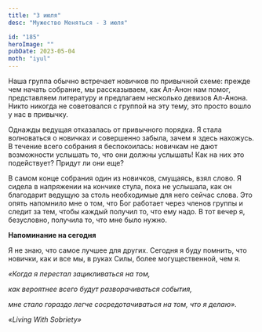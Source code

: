 ```yaml
---
title: "3 июля"
desc: "Мужество Меняться - 3 июля"

id: "185"
heroImage: ""
pubDate: 2023-05-04
moth: "iyul"
---
```


Наша группа обычно встречает новичков по привычной схеме: прежде чем начать
собрание, мы рассказываем, как Ал-Анон нам помог, представляем литературу и
предлагаем несколько девизов Ал-Анона. Никто никогда не советовался с группой
на эту тему, это просто вошло у нас в привычку.

Однажды ведущая отказалась от привычного порядка. Я стала волноваться о
новичках и совершенно забыла, зачем я здесь нахожусь. В течение всего собрания
я беспокоилась: новичкам не дают возможности услышать то, что они должны
услышать! Как на них это подействует? Придут ли они еще?

В самом конце собрания один из новичков, смущаясь, взял слово. Я сидела в
напряжении на кончике стула, пока не услышала, как он благодарит ведущую за
столь необходимые для него сейчас слова. Это опять напомнило мне о том, что
Бог работает через членов группы и следит за тем, чтобы каждый получил то, что
ему надо. В тот вечер я, безусловно, получила то, что мне было нужно.

**Напоминание на сегодня**

Я не знаю, что самое лучшее для других. Сегодня я буду помнить, что новички,
как и все мы, в руках Силы, более могущественной, чем я.

_«Когда я перестал зацикливаться на том,_

_как вероятнее всего будут разворачиваться события,_

_мне стало гораздо легче сосредотачиваться на том, что я делаю»._

_«Living With Sobriety»_

